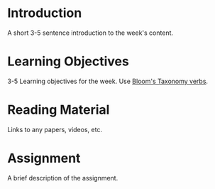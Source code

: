# Introduction

A short 3-5 sentence introduction to the week's content.

# Learning Objectives

3-5 Learning objectives for the week.
Use [Bloom's Taxonomy verbs](https://tips.uark.edu/blooms-taxonomy-verb-chart/).

# Reading Material

Links to any papers, videos, etc.

# Assignment

A brief description of the assignment.